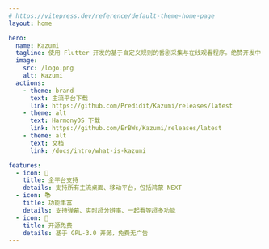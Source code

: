 ```yaml
---
# https://vitepress.dev/reference/default-theme-home-page
layout: home

hero:
  name: Kazumi
  tagline: 使用 Flutter 开发的基于自定义规则的番剧采集与在线观看程序。绝赞开发中 (～￣▽￣)～
  image:
    src: /logo.png
    alt: Kazumi
  actions:
    - theme: brand
      text: 主流平台下载
      link: https://github.com/Predidit/Kazumi/releases/latest
    - theme: alt
      text: HarmonyOS 下载
      link: https://github.com/ErBWs/Kazumi/releases/latest
    - theme: alt
      text: 文档
      link: /docs/intro/what-is-kazumi

features:
  - icon: 🌟
    title: 全平台支持
    details: 支持所有主流桌面、移动平台，包括鸿蒙 NEXT
  - icon: 📚
    title: 功能丰富
    details: 支持弹幕、实时超分辨率、一起看等超多功能
  - icon: 📑
    title: 开源免费
    details: 基于 GPL-3.0 开源，免费无广告
---
```

